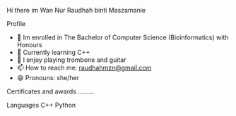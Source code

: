 Hi there im Wan Nur Raudhah binti Maszamanie

Profile
- 🔭 Im enrolled in The Bachelor of Computer Science (Bioinformatics) with Honours
- 🌱 Currently learning C++
- 🎺 I enjoy playing trombone and guitar
- 📫 How to reach me: raudhahmzn@gmail.com
- 😄 Pronouns: she/her

Certificates and awards
.........

Languages
C++ Python 
